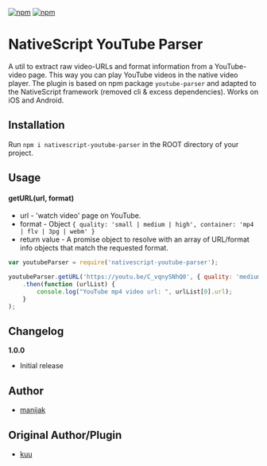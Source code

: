[![npm](https://img.shields.io/npm/v/nativescript-youtube-parser.svg)](https://www.npmjs.com/package/nativescript-youtube-parser)
[![npm](https://img.shields.io/npm/dt/nativescript-youtube-parser.svg?label=npm%20downloads)](https://www.npmjs.com/package/nativescript-youtube-parser)

# NativeScript YouTube Parser
A util to extract raw video-URLs and format information from a YouTube-video page. This way you can play YouTube videos in the native video player.
The plugin is based on npm package `youtube-parser` and adapted to the NativeScript framework (removed cli & excess dependencies). 
Works on iOS and Android. 

## Installation
Run  `npm i nativescript-youtube-parser` in the ROOT directory of your project.

## Usage

#### getURL(url, format)
* url - 'watch video' page on YouTube.
* format - Object ```{ quality: 'small | medium | high', container: 'mp4 | flv | 3pg | webm' }```
* return value - A promise object to resolve with an array of URL/format info objects that match the requested format.
```js
var youtubeParser = require('nativescript-youtube-parser');

youtubeParser.getURL('https://youtu.be/C_vqnySNhQ0', { quality: 'medium', container: 'mp4' })
    .then(function (urlList) {
        console.log("YouTube mp4 video url: ", urlList[0].url);
    }
);
```

## Changelog

**1.0.0**
* Initial release

## Author
* [manijak](https://github.com/manijak)

## Original Author/Plugin
* [kuu](https://www.npmjs.com/package/youtube-parser)
